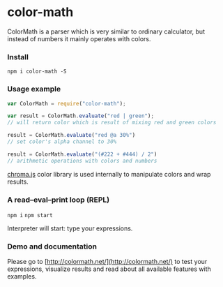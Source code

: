 # color-math
ColorMath is a parser which is very similar to ordinary calculator, but instead of numbers it mainly operates with colors.

### Install
`npm i color-math -S`

### Usage example
```javascript
var ColorMath = require("color-math");

var result = ColorMath.evaluate("red | green");
// will return color which is result of mixing red and green colors

result = ColorMath.evaluate("red @a 30%")
// set color's alpha channel to 30%

result = ColorMath.evaluate("(#222 + #444) / 2")
// arithmetic operations with colors and numbers
```

[chroma.js](https://github.com/gka/chroma.js/) color library is used internally to manipulate colors and wrap results.

### A read–eval–print loop (REPL)

`npm i`
`npm start`

Interpreter will start: type your expressions.

### Demo and documentation

Please go to [http://colormath.net/](http://colormath.net/) to test your expressions, visualize results and read about all available features with examples.
